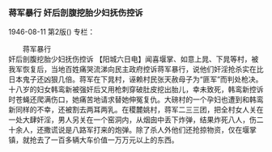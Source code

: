 ### 蒋军暴行  奸后剖腹挖胎少妇抚伤控诉

1946-08-11
第2版()
专栏：

　　蒋军暴行            
    奸后剖腹挖胎少妇抚伤控诉
    【阳城六日电】闻喜堰掌、如意上晁、下晁等村，被我军恢复后，当地百姓痛哭流涕向民主政府控诉蒋军暴行，说他们奸淫抢杀实在比日本鬼子还凶狠几倍。蒋军在下晁村，诬赖村民张天赦母子为“匪军”而判处枪决。十八岁的妇女韩鸾新被强奸后又用枪刺穿破肚皮挖出胎儿，幸未致死，韩鸾新控诉时苍蝇还爬满伤口，她痛苦地请求替她伸冤复仇。大磅村的一个孕妇也遭到和韩鸾新同样的不幸，还被割去两耳两乳。在稷麓姚村，蒋军二三三团，把全村女人关在一处大肆奸淫，男人另关在一个窑洞内，从烟囱中丢下炸弹，结果炸死八人，伤二十余人，还撒谎说是八路军打来的炮弹。除了杀人外他们还抢掠物资，仅在堰掌镇，就抢去了一百多辆大车价值一万万元以上的东西。
